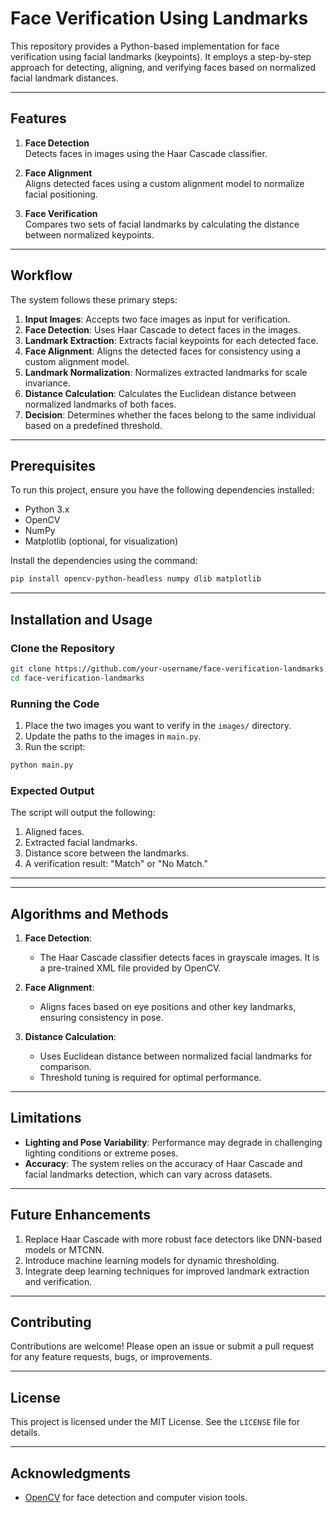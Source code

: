 # Face Verification Using Landmarks

This repository provides a Python-based implementation for face verification using facial landmarks (keypoints). It employs a step-by-step approach for detecting, aligning, and verifying faces based on normalized facial landmark distances.

---

## Features

1. **Face Detection**  
   Detects faces in images using the Haar Cascade classifier.

2. **Face Alignment**  
   Aligns detected faces using a custom alignment model to normalize facial positioning.

3. **Face Verification**  
   Compares two sets of facial landmarks by calculating the distance between normalized keypoints.

---

## Workflow

The system follows these primary steps:

1. **Input Images**: Accepts two face images as input for verification.  
2. **Face Detection**: Uses Haar Cascade to detect faces in the images.  
3. **Landmark Extraction**: Extracts facial keypoints for each detected face.  
4. **Face Alignment**: Aligns the detected faces for consistency using a custom alignment model.  
5. **Landmark Normalization**: Normalizes extracted landmarks for scale invariance.  
6. **Distance Calculation**: Calculates the Euclidean distance between normalized landmarks of both faces.  
7. **Decision**: Determines whether the faces belong to the same individual based on a predefined threshold.

---

## Prerequisites

To run this project, ensure you have the following dependencies installed:

- Python 3.x
- OpenCV
- NumPy
- Matplotlib (optional, for visualization)

Install the dependencies using the command:

```bash
pip install opencv-python-headless numpy dlib matplotlib
```

---

## Installation and Usage

### Clone the Repository

```bash
git clone https://github.com/your-username/face-verification-landmarks.git
cd face-verification-landmarks
```

### Running the Code

1. Place the two images you want to verify in the `images/` directory.
2. Update the paths to the images in `main.py`.
3. Run the script:

```bash
python main.py
```

### Expected Output

The script will output the following:

1. Aligned faces.
2. Extracted facial landmarks.
3. Distance score between the landmarks.
4. A verification result: "Match" or "No Match."

---


---

## Algorithms and Methods

1. **Face Detection**:  
   - The Haar Cascade classifier detects faces in grayscale images. It is a pre-trained XML file provided by OpenCV.

2. **Face Alignment**:  
   - Aligns faces based on eye positions and other key landmarks, ensuring consistency in pose.

3. **Distance Calculation**:  
   - Uses Euclidean distance between normalized facial landmarks for comparison.  
   - Threshold tuning is required for optimal performance.

---

## Limitations

- **Lighting and Pose Variability**: Performance may degrade in challenging lighting conditions or extreme poses.
- **Accuracy**: The system relies on the accuracy of Haar Cascade and facial landmarks detection, which can vary across datasets.

---

## Future Enhancements

1. Replace Haar Cascade with more robust face detectors like DNN-based models or MTCNN.
2. Introduce machine learning models for dynamic thresholding.
3. Integrate deep learning techniques for improved landmark extraction and verification.

---

## Contributing

Contributions are welcome! Please open an issue or submit a pull request for any feature requests, bugs, or improvements.

---

## License

This project is licensed under the MIT License. See the `LICENSE` file for details.

---

## Acknowledgments

- [OpenCV](https://opencv.org/) for face detection and computer vision tools.
